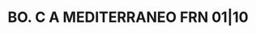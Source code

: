 ---
layout: asset
title: BO. C A MEDITERRANEO FRN 01|10                              
isin: ES0314400054
---